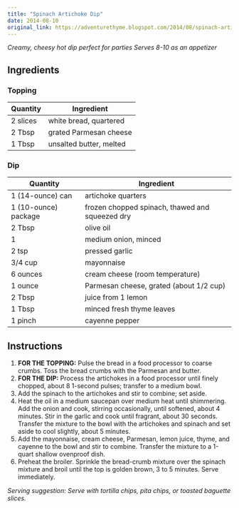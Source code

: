 ```yaml
---
title: "Spinach Artichoke Dip"
date: 2014-08-10
original_link: https://adventurethyme.blogspot.com/2014/08/spinach-artichoke-dip.html
---
```


_Creamy, cheesy hot dip perfect for parties_
_Serves 8-10 as an appetizer_

## Ingredients


### Topping

| Quantity | Ingredient |
| -------- | ---------- |
| 2 slices | white bread, quartered |
| 2 Tbsp | grated Parmesan cheese |
| 1 Tbsp | unsalted butter, melted |

### Dip

| Quantity | Ingredient |
| -------- | ---------- |
| 1 (14-ounce) can | artichoke quarters |
| 1 (10-ounce) package | frozen chopped spinach, thawed and squeezed dry |
| 2 Tbsp | olive oil |
| 1 | medium onion, minced |
| 2 tsp | pressed garlic |
| 3/4 cup | mayonnaise |
| 6 ounces | cream cheese (room temperature) |
| 1 ounce | Parmesan cheese, grated (about 1/2 cup) |
| 2 Tbsp | juice from 1 lemon |
| 1 Tbsp | minced fresh thyme leaves |
| 1 pinch | cayenne pepper |

## Instructions


1. **FOR THE TOPPING:** Pulse the bread in a food processor to coarse crumbs. Toss the bread crumbs with the Parmesan and butter.
2. **FOR THE DIP:** Process the artichokes in a food processor until finely chopped, about 8 1-second pulses; transfer to a medium bowl.
3. Add the spinach to the artichokes and stir to combine; set aside.
4. Heat the oil in a medium saucepan over medium heat until shimmering. Add the onion and cook, stirring occasionally, until softened, about 4 minutes. Stir in the garlic and cook until fragrant, about 30 seconds. Transfer the mixture to the bowl with the artichokes and spinach and set aside to cool slightly, about 5 minutes.
5. Add the mayonnaise, cream cheese, Parmesan, lemon juice, thyme, and cayenne to the bowl and stir to combine. Transfer the mixture to a 1-quart shallow ovenproof dish.
6. Preheat the broiler. Sprinkle the bread-crumb mixture over the spinach mixture and broil until the top is golden brown, 3 to 5 minutes. Serve immediately.

_Serving suggestion: Serve with tortilla chips, pita chips, or toasted baguette slices._
